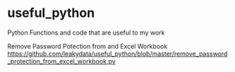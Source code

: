 # useful_python
Python Functions and code that are useful to my work

Remove Password Potection from and Excel Workbook<br />
https://github.com/leakydata/useful_python/blob/master/remove_password_protection_from_excel_workbook.py
